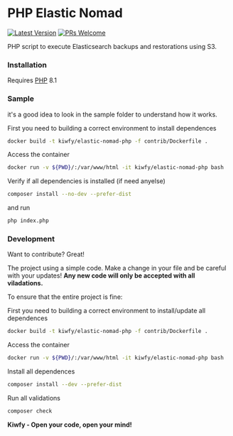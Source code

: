 # PHP Elastic Nomad

[![Latest Version](https://img.shields.io/github/v/release/kiwfy/elastic-nomad-php.svg?style=flat-square)](https://github.com/kiwfy/elastic-nomad-php/releases)
[![PRs Welcome](https://img.shields.io/badge/PRs-welcome-brightgreen.svg?style=flat-square&label=PRs%20Welcome)](http://makeapullrequest.com)

PHP script to execute Elasticsearch backups and restorations using S3.

### Installation

Requires [PHP](https://php.net) 8.1

### Sample

it's a good idea to look in the sample folder to understand how it works.

First you need to building a correct environment to install dependences

```sh
docker build -t kiwfy/elastic-nomad-php -f contrib/Dockerfile .
```

Access the container
```sh
docker run -v ${PWD}/:/var/www/html -it kiwfy/elastic-nomad-php bash
```

Verify if all dependencies is installed (if need anyelse)
```sh
composer install --no-dev --prefer-dist
```

and run
```sh
php index.php
```

### Development

Want to contribute? Great!

The project using a simple code.
Make a change in your file and be careful with your updates!
**Any new code will only be accepted with all viladations.**

To ensure that the entire project is fine:

First you need to building a correct environment to install/update all dependences
```sh
docker build -t kiwfy/elastic-nomad-php -f contrib/Dockerfile .
```

Access the container
```sh
docker run -v ${PWD}/:/var/www/html -it kiwfy/elastic-nomad-php bash
```

Install all dependences
```sh
composer install --dev --prefer-dist
```

Run all validations
```sh
composer check
```

**Kiwfy - Open your code, open your mind!**
